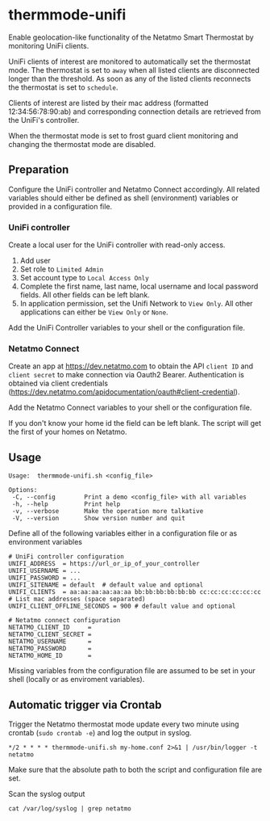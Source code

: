 # thermmode-unifi
Enable geolocation-like functionality of the Netatmo Smart Thermostat by monitoring UniFi clients.

UniFi clients of interest are monitored to automatically set the thermostat mode.
The thermostat is set to `away` when all listed clients are disconnected longer
than the threshold.
As soon as any of the listed clients reconnects the thermostat is set to `schedule`.

Clients of interest are listed by their mac address (formatted 12:34:56:78:90:ab) and
corresponding connection details are retrieved from the UniFi's controller.

When the thermostat mode is set to frost guard client monitoring and changing the thermostat mode are disabled.


## Preparation
Configure the UniFi controller and Netatmo Connect accordingly. 
All related variables should either be defined as shell (environment) variables or provided in a configuration file.

### UniFi controller
Create a local user for the UniFi controller with read-only access.

1. Add user
1. Set role to `Limited Admin`
1. Set account type to `Local Access Only`
1. Complete the first name, last name, local username and local password fields. All other fields can be left blank.
1. In application permission, set the Unifi Network  to `View Only`. All other applications can either be `View Only` or `None`.

Add the UniFi Controller variables to your shell or the configuration file.

### Netatmo Connect

Create an app at https://dev.netatmo.com to obtain the API `client ID` and `client secret` to make connection via Oauth2 Bearer.
Authentication is obtained via client credentials (https://dev.netatmo.com/apidocumentation/oauth#client-credential).

Add the Netatmo Connect variables to your shell or the configuration file.

If you don't know your home id the field can be left blank. The script will get the first of your homes on Netatmo.

## Usage
```
Usage:  thermmode-unifi.sh <config_file>

Options:
 -C, --config        Print a demo <config_file> with all variables
 -h, --help          Print help
 -v, --verbose       Make the operation more talkative
 -V, --version       Show version number and quit
```

Define all of the following variables either in a configuration file or as environment variables
```
# UniFi controller configuration
UNIFI_ADDRESS  = https://url_or_ip_of_your_controller
UNIFI_USERNAME = ...
UNIFI_PASSWORD = ...
UNIFI_SITENAME = default  # default value and optional
UNIFI_CLIENTS  = aa:aa:aa:aa:aa:aa bb:bb:bb:bb:bb:bb cc:cc:cc:cc:cc:cc # List mac addresses (space separated)
UNIFI_CLIENT_OFFLINE_SECONDS = 900 # default value and optional

# Netatmo connect configuration
NETATMO_CLIENT_ID     = 
NETATMO_CLIENT_SECRET = 
NETATMO_USERNAME      =
NETATMO_PASSWORD      =
NETATMO_HOME_ID       =
```

Missing variables from the configuration file are assumed to be set in your shell (locally or as enviroment variables).


## Automatic trigger via Crontab
Trigger the Netatmo thermostat mode update every two minute using crontab (`sudo crontab -e`) and log the output in syslog.
```
*/2 * * * * thermmode-unifi.sh my-home.conf 2>&1 | /usr/bin/logger -t netatmo 
```
Make sure that the absolute path to both the script and configuration file are set.

Scan the syslog output
```
cat /var/log/syslog | grep netatmo
```
